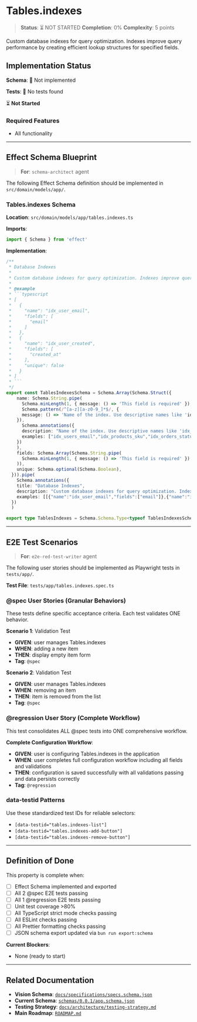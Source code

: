 # Tables.indexes

> **Status**: ⏳ NOT STARTED
> **Completion**: 0%
> **Complexity**: 5 points

Custom database indexes for query optimization. Indexes improve query performance by creating efficient lookup structures for specified fields.

## Implementation Status

**Schema**: 🔴 Not implemented

**Tests**: 🔴 No tests found

⏳ **Not Started**

### Required Features

- All functionality

---

## Effect Schema Blueprint

> **For**: `schema-architect` agent

The following Effect Schema definition should be implemented in `src/domain/models/app/`.

### Tables.indexes Schema

**Location**: `src/domain/models/app/tables.indexes.ts`

**Imports**:

```typescript
import { Schema } from 'effect'
```

**Implementation**:

```typescript
/**
 * Database Indexes
 * 
 * Custom database indexes for query optimization. Indexes improve query performance by creating efficient lookup structures for specified fields.
 * 
 * @example
 * ```typescript
 * [
 *   {
 *     "name": "idx_user_email",
 *     "fields": [
 *       "email"
 *     ]
 *   },
 *   {
 *     "name": "idx_user_created",
 *     "fields": [
 *       "created_at"
 *     ],
 *     "unique": false
 *   }
 * ]
 * ```
 */
export const TablesIndexesSchema = Schema.Array(Schema.Struct({
    name: Schema.String.pipe(
      Schema.minLength(1, { message: () => 'This field is required' }),
      Schema.pattern(/^[a-z][a-z0-9_]*$/, {
      message: () => 'Name of the index. Use descriptive names like 'idx_tablename_fieldname''
    }),
      Schema.annotations({
      description: "Name of the index. Use descriptive names like 'idx_tablename_fieldname'",
      examples: ["idx_users_email","idx_products_sku","idx_orders_status"]
    })
    ),
    fields: Schema.Array(Schema.String.pipe(
      Schema.minLength(1, { message: () => 'This field is required' })
    )),
    unique: Schema.optional(Schema.Boolean),
  })).pipe(
    Schema.annotations({
    title: "Database Indexes",
    description: "Custom database indexes for query optimization. Indexes improve query performance by creating efficient lookup structures for specified fields.",
    examples: [[{"name":"idx_user_email","fields":["email"]},{"name":"idx_user_created","fields":["created_at"],"unique":false}]]
  })
  )

export type TablesIndexes = Schema.Schema.Type<typeof TablesIndexesSchema>
```

---

## E2E Test Scenarios

> **For**: `e2e-red-test-writer` agent

The following user stories should be implemented as Playwright tests in `tests/app/`.

**Test File**: `tests/app/tables.indexes.spec.ts`

### @spec User Stories (Granular Behaviors)

These tests define specific acceptance criteria. Each test validates ONE behavior.

**Scenario 1**: Validation Test

- **GIVEN**: user manages Tables.indexes
- **WHEN**: adding a new item
- **THEN**: display empty item form
- **Tag**: `@spec`

**Scenario 2**: Validation Test

- **GIVEN**: user manages Tables.indexes
- **WHEN**: removing an item
- **THEN**: item is removed from the list
- **Tag**: `@spec`

### @regression User Story (Complete Workflow)

This test consolidates ALL @spec tests into ONE comprehensive workflow.

**Complete Configuration Workflow**:

- **GIVEN**: user is configuring Tables.indexes in the application
- **WHEN**: user completes full configuration workflow including all fields and validations
- **THEN**: configuration is saved successfully with all validations passing and data persists correctly
- **Tag**: `@regression`

### data-testid Patterns

Use these standardized test IDs for reliable selectors:

- `[data-testid="tables.indexes-list"]`
- `[data-testid="tables.indexes-add-button"]`
- `[data-testid="tables.indexes-remove-button"]`

---

## Definition of Done

This property is complete when:

- [ ] Effect Schema implemented and exported
- [ ] All 2 @spec E2E tests passing
- [ ] All 1 @regression E2E tests passing
- [ ] Unit test coverage >80%
- [ ] All TypeScript strict mode checks passing
- [ ] All ESLint checks passing
- [ ] All Prettier formatting checks passing
- [ ] JSON schema export updated via `bun run export:schema`

**Current Blockers**:

- None (ready to start)

---

## Related Documentation

- **Vision Schema**: [`docs/specifications/specs.schema.json`](../specs.schema.json)
- **Current Schema**: [`schemas/0.0.1/app.schema.json`](../../schemas/0.0.1/app.schema.json)
- **Testing Strategy**: [`docs/architecture/testing-strategy.md`](../../architecture/testing-strategy.md)
- **Main Roadmap**: [`ROADMAP.md`](../../../ROADMAP.md)
